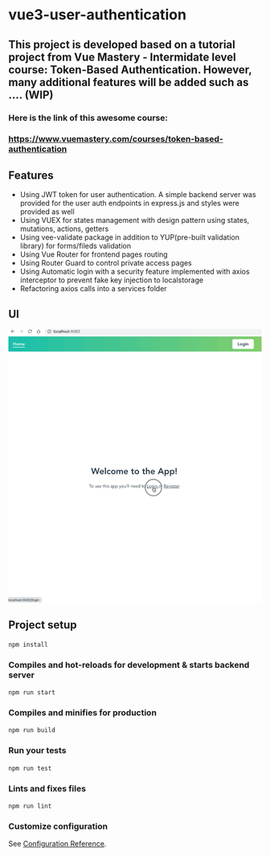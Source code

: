 # vue3-user-authentication
## This project is developed based on a tutorial project from Vue Mastery - Intermidate level course: Token-Based Authentication. However, many additional features will be added such as .... (WIP)

### Here is the link of this awesome course:
### https://www.vuemastery.com/courses/token-based-authentication

## Features
- Using JWT token for user authentication. A simple backend server was provided for the user auth endpoints in express.js and styles were provided as well
- Using VUEX for states management with design pattern using states, mutations, actions, getters
- Using vee-validate package in addition to YUP(pre-built validation library) for forms/fileds validation
- Using Vue Router for frontend pages routing
- Using Router Guard to control private access pages
- Using Automatic login with a security feature implemented with axios interceptor to prevent fake key injection to localstorage
- Refactoring axios calls into a services folder

## UI
![image](https://github.com/niubrandon/vue3-user-authentication/blob/main/public/userauth.gif?raw=true)

## Project setup

```
npm install
```

### Compiles and hot-reloads for development & starts backend server

```
npm run start
```

### Compiles and minifies for production

```
npm run build
```

### Run your tests

```
npm run test
```

### Lints and fixes files

```
npm run lint
```

### Customize configuration

See [Configuration Reference](https://cli.vuejs.org/config/).
